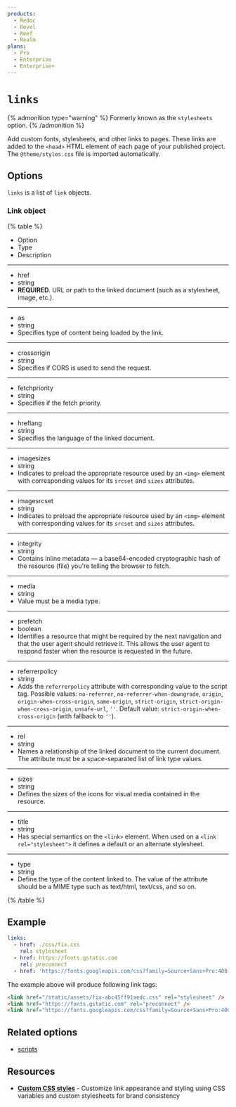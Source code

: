 ```yaml
---
products:
  - Redoc
  - Revel
  - Reef
  - Realm
plans:
  - Pro
  - Enterprise
  - Enterprise+
---
```

# `links`

{% admonition type="warning" %}
Formerly known as the `stylesheets` option.
{% /admonition %}

Add custom fonts, stylesheets, and other links to pages.
These links are added to the `<head>` HTML element of each page of your published project.
The `@theme/styles.css` file is imported automatically.

## Options

`links` is a list of `link` objects.

### Link object

{% table %}

- Option
- Type
- Description

---

- href
- string
- **REQUIRED**.
  URL or path to the linked document (such as a stylesheet, image, etc.).

---

- as
- string
- Specifies type of content being loaded by the link.

---

- crossorigin
- string
- Specifies if CORS is used to send the request.

---

- fetchpriority
- string
- Specifies if the fetch priority.

---

- hreflang
- string
- Specifies the language of the linked document.

---

- imagesizes
- string
- Indicates to preload the appropriate resource used by an `<img>` element with corresponding values for its `srcset` and `sizes` attributes.

---

- imagesrcset
- string
- Indicates to preload the appropriate resource used by an `<img>` element with corresponding values for its `srcset` and `sizes` attributes.

---

- integrity
- string
- Contains inline metadata — a base64-encoded cryptographic hash of the resource (file) you're telling the browser to fetch.

---

- media
- string
- Value must be a media type.

---

- prefetch
- boolean
- Identifies a resource that might be required by the next navigation and that the user agent should retrieve it.
  This allows the user agent to respond faster when the resource is requested in the future.

---

- referrerpolicy
- string
- Adds the `referrerpolicy` attribute with corresponding value to the script tag.
  Possible values: `no-referrer`, `no-referrer-when-downgrade`, `origin`, `origin-when-cross-origin`, `same-origin`, `strict-origin`, `strict-origin-when-cross-origin`, `unsafe-url`, `''`.
  Default value: `strict-origin-when-cross-origin` (with fallback to `''`).

---

- rel
- string
- Names a relationship of the linked document to the current document.
  The attribute must be a space-separated list of link type values.

---

- sizes
- string
- Defines the sizes of the icons for visual media contained in the resource.

---

- title
- string
- Has special semantics on the `<link>` element.
  When used on a `<link rel="stylesheet">` it defines a default or an alternate stylesheet.

---

- type
- string
- Define the type of the content linked to.
  The value of the attribute should be a MIME type such as text/html, text/css, and so on.

{% /table %}

## Example

```yaml
links:
  - href: ./css/fix.css
    rel: stylesheet
  - href: https://fonts.gstatic.com
    rel: preconnect
  - href: 'https://fonts.googleapis.com/css?family=Source+Sans+Pro:400,600,700'
```

The example above will produce following link tags:

```html
<link href="/static/assets/fix-abc45ff91aedc.css" rel="stylesheet" />
<link href="https://fonts.gstatic.com" rel="preconnect" />
<link href="https://fonts.googleapis.com/css?family=Source+Sans+Pro:400,600,700" />
```

## Related options

- [scripts](./scripts.md)

## Resources

- **[Custom CSS styles](../branding/customize-styles.md)** - Customize link appearance and styling using CSS variables and custom stylesheets for brand consistency
